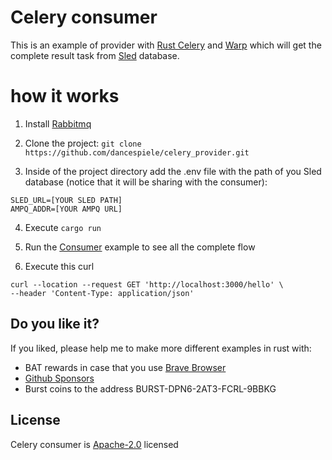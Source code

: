 # Celery consumer

This is an example of provider with [Rust Celery](https://rusty-celery.github.io/) and [Warp](https://github.com/seanmonstar/warp) which will get the complete result task from [Sled](https://sled.rs/) database.

# how it works

1. Install [Rabbitmq](https://www.rabbitmq.com/)

2. Clone the project: `git clone https://github.com/dancespiele/celery_provider.git` 

3. Inside of the project directory add the .env file with the path of you Sled database (notice that it will be sharing with the consumer):

```
SLED_URL=[YOUR SLED PATH]
AMPQ_ADDR=[YOUR AMPQ URL]
```

4. Execute `cargo run`

5. Run the [Consumer](git@github.com:dancespiele/celery_consumer.git) example to see all the complete flow

6. Execute this curl

```
curl --location --request GET 'http://localhost:3000/hello' \
--header 'Content-Type: application/json'
```

## Do you like it?

If you liked, please help me to make more different examples in rust with:

- BAT rewards in case that you use [Brave Browser](https://brave.com/)
- [Github Sponsors](https://github.com/sponsors/dancespiele)
- Burst coins to the address BURST-DPN6-2AT3-FCRL-9BBKG

## License

Celery consumer is [Apache-2.0](LICENSE.md) licensed